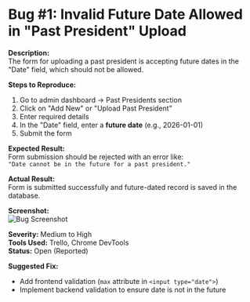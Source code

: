 # Bug #1: Invalid Future Date Allowed in "Past President" Upload

**Description:**  
The form for uploading a past president is accepting future dates in the "Date" field, which should not be allowed.

**Steps to Reproduce:**  
1. Go to admin dashboard → Past Presidents section  
2. Click on "Add New" or "Upload Past President"  
3. Enter required details  
4. In the "Date" field, enter a **future date** (e.g., 2026-01-01)  
5. Submit the form

**Expected Result:**  
Form submission should be rejected with an error like:  
`"Date cannot be in the future for a past president."`

**Actual Result:**  
Form is submitted successfully and future-dated record is saved in the database.

**Screenshot:**  
![Bug Screenshot](<attach-screenshot-url-here>)

**Severity:** Medium to High  
**Tools Used:** Trello, Chrome DevTools  
**Status:** Open (Reported)

**Suggested Fix:**  
- Add frontend validation (`max` attribute in `<input type="date">`)  
- Implement backend validation to ensure date is not in the future
